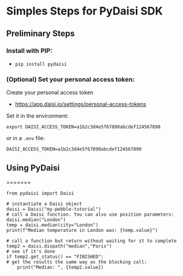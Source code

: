 # Simples Steps for PyDaisi SDK

## Preliminary Steps

### Install with PIP:

- `pip install pydaisi`

### (Optional) Set your personal access token:

Create your personal access token

- https://app.daisi.io/settings/personal-access-tokens

Set it in the environment:
```
export DAISI_ACCESS_TOKEN=a1b2c3d4e5f67890abcdef124567890
```
or in a `.env` file:
```
DAISI_ACCESS_TOKEN=a1b2c3d4e5f67890abcdef124567890
```

## Using PyDaisi
=======
```
from pydaisi import Daisi

# instantiate a Daisi object
daisi = Daisi("my-pebble-tutorial")
# call a Daisi function. You can also use position parameters: daisi.median("London")
temp = daisi.median(city="London")
print(f"Median temperature in London was: {temp.value}")

# call a function but return without waiting for it to complete
temp2 = daisi.dispath("median","Paris")
# see if it's done
if temp2.get_status() == "FINISHED":
# get the results the same way as the blocking call:
    print("Median: ", {temp2.value})
```
